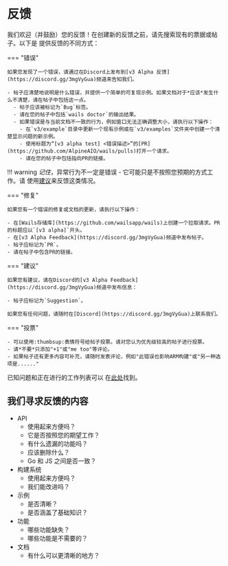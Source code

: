 # 反馈

我们欢迎（并鼓励）您的反馈！在创建新的反馈之前，请先搜索现有的票据或帖子。以下是
提供反馈的不同方式：

=== "错误"

    如果您发现了一个错误，请通过在Discord上发布到[v3 Alpha 反馈](https://discord.gg/3mgVyGua)频道来告知我们。

    - 帖子应清楚地说明是什么错误，并提供一个简单的可复现示例。如果文档对于*应该*发生什么不清楚，请在帖子中包括这一点。
      - 帖子应该被标记为`Bug`标签。
      - 请在您的帖子中包括`wails doctor`的输出结果。
      - 如果错误是与当前文档不一致的行为，例如窗口无法正确调整大小，请执行以下操作：
        - 在`v3/example`目录中更新一个现有示例或在`v3/examples`文件夹中创建一个清楚显示问题的新示例。
        - 使用标题为“[v3 alpha test] <错误描述>”的[PR](https://github.com/AlpineAIO/wails/pulls)打开一个请求。
        - 请在您的帖子中包括指向PR的链接。

!!! warning _记住_，异常行为不一定是错误 - 它可能只是不按照您预期的方式工作。请
使用[建议](#suggestions)来反馈这类情况。

=== "修复"

    如果您有一个错误的修复或文档的更新，请执行以下操作：

    - 在[Wails存储库](https://github.com/wailsapp/wails)上创建一个拉取请求。PR的标题应以`[v3 alpha]`开头。
    - 在[v3 Alpha Feedback](https://discord.gg/3mgVyGua)频道中发布帖子。
    - 帖子应标记为`PR`。
    - 请在帖子中包含PR的链接。

=== "建议"

    如果您有建议，请在Discord的[v3 Alpha Feedback](https://discord.gg/3mgVyGua)频道中发布信息：

    - 帖子应标记为`Suggestion`。

    如果您有任何问题，请随时在[Discord](https://discord.gg/3mgVyGua)上联系我们。

=== "投票"

    - 可以使用:thumbsup:表情符号给帖子投票。请对您认为优先级较高的帖子进行投票。
    - 请*不要*只添加"+1"或"me too"等评论。
    - 如果帖子还有更多内容可补充，请随时发表评论，例如"此错误也影响ARM构建"或"另一种选项是......"

已知问题和正在进行的工作列表可以
在[此处](https://github.com/orgs/wailsapp/projects/6)找到。

## 我们寻求反馈的内容

- API
  - 使用起来方便吗？
  - 它是否按照您的期望工作？
  - 有什么遗漏的功能吗？
  - 应该删除什么？
  - Go 和 JS 之间是否一致？
- 构建系统
  - 使用起来方便吗？
  - 我们能改进吗？
- 示例
  - 是否清晰？
  - 是否涵盖了基础知识？
- 功能
  - 哪些功能缺失？
  - 哪些功能是不需要的？
- 文档
  - 有什么可以更清晰的地方？
